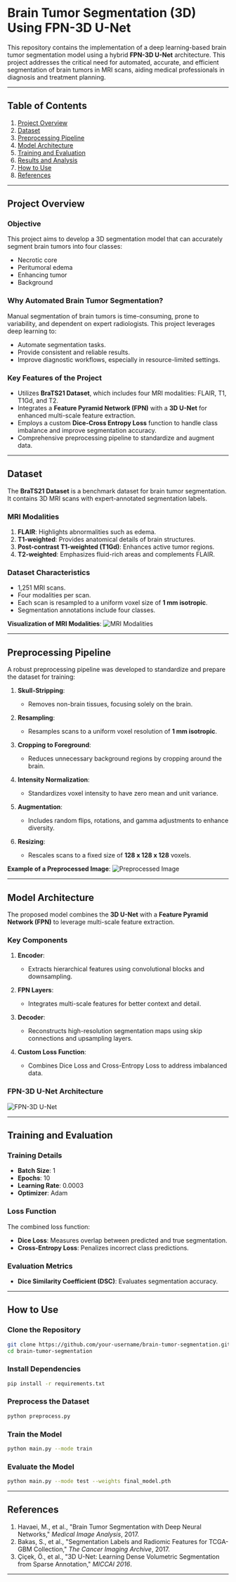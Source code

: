 # Brain Tumor Segmentation (3D) Using FPN-3D U-Net

This repository contains the implementation of a deep learning-based brain tumor segmentation model using a hybrid **FPN-3D U-Net** architecture. This project addresses the critical need for automated, accurate, and efficient segmentation of brain tumors in MRI scans, aiding medical professionals in diagnosis and treatment planning.

---

## Table of Contents

1. [Project Overview](#project-overview)
2. [Dataset](#dataset)
3. [Preprocessing Pipeline](#preprocessing-pipeline)
4. [Model Architecture](#model-architecture)
5. [Training and Evaluation](#training-and-evaluation)
6. [Results and Analysis](#results-and-analysis)
7. [How to Use](#how-to-use)
8. [References](#references)

---

## Project Overview

### **Objective**
This project aims to develop a 3D segmentation model that can accurately segment brain tumors into four classes:

- Necrotic core
- Peritumoral edema
- Enhancing tumor
- Background

### **Why Automated Brain Tumor Segmentation?**
Manual segmentation of brain tumors is time-consuming, prone to variability, and dependent on expert radiologists. This project leverages deep learning to:
- Automate segmentation tasks.
- Provide consistent and reliable results.
- Improve diagnostic workflows, especially in resource-limited settings.

### **Key Features of the Project**
- Utilizes **BraTS21 Dataset**, which includes four MRI modalities: FLAIR, T1, T1Gd, and T2.
- Integrates a **Feature Pyramid Network (FPN)** with a **3D U-Net** for enhanced multi-scale feature extraction.
- Employs a custom **Dice-Cross Entropy Loss** function to handle class imbalance and improve segmentation accuracy.
- Comprehensive preprocessing pipeline to standardize and augment data.

---

## Dataset

The **BraTS21 Dataset** is a benchmark dataset for brain tumor segmentation. It contains 3D MRI scans with expert-annotated segmentation labels.

### **MRI Modalities**
1. **FLAIR**: Highlights abnormalities such as edema.
2. **T1-weighted**: Provides anatomical details of brain structures.
3. **Post-contrast T1-weighted (T1Gd)**: Enhances active tumor regions.
4. **T2-weighted**: Emphasizes fluid-rich areas and complements FLAIR.

### **Dataset Characteristics**
- 1,251 MRI scans.
- Four modalities per scan.
- Each scan is resampled to a uniform voxel size of **1 mm isotropic**.
- Segmentation annotations include four classes.

**Visualization of MRI Modalities**:
![MRI Modalities](images/mri_modalities.png)

---

## Preprocessing Pipeline

A robust preprocessing pipeline was developed to standardize and prepare the dataset for training:

1. **Skull-Stripping**:
   - Removes non-brain tissues, focusing solely on the brain.

2. **Resampling**:
   - Resamples scans to a uniform voxel resolution of **1 mm isotropic**.

3. **Cropping to Foreground**:
   - Reduces unnecessary background regions by cropping around the brain.

4. **Intensity Normalization**:
   - Standardizes voxel intensity to have zero mean and unit variance.

5. **Augmentation**:
   - Includes random flips, rotations, and gamma adjustments to enhance diversity.

6. **Resizing**:
   - Rescales scans to a fixed size of **128 x 128 x 128** voxels.

**Example of a Preprocessed Image**:
![Preprocessed Image](images/preprocessed_image.png)

---

## Model Architecture

The proposed model combines the **3D U-Net** with a **Feature Pyramid Network (FPN)** to leverage multi-scale feature extraction.

### **Key Components**
1. **Encoder**:
   - Extracts hierarchical features using convolutional blocks and downsampling.

2. **FPN Layers**:
   - Integrates multi-scale features for better context and detail.

3. **Decoder**:
   - Reconstructs high-resolution segmentation maps using skip connections and upsampling layers.

4. **Custom Loss Function**:
   - Combines Dice Loss and Cross-Entropy Loss to address imbalanced data.

### **FPN-3D U-Net Architecture**
![FPN-3D U-Net](images/fpn_3d_unet.png)

---

## Training and Evaluation

### **Training Details**
- **Batch Size**: 1
- **Epochs**: 10
- **Learning Rate**: 0.0003
- **Optimizer**: Adam

### **Loss Function**
The combined loss function:
- **Dice Loss**: Measures overlap between predicted and true segmentation.
- **Cross-Entropy Loss**: Penalizes incorrect class predictions.

### **Evaluation Metrics**
- **Dice Similarity Coefficient (DSC)**: Evaluates segmentation accuracy.

---

## How to Use

### **Clone the Repository**
```bash
git clone https://github.com/your-username/brain-tumor-segmentation.git
cd brain-tumor-segmentation
```

### **Install Dependencies**
```bash
pip install -r requirements.txt
```

### **Preprocess the Dataset**
```bash
python preprocess.py
```

### **Train the Model**
```bash
python main.py --mode train
```

### **Evaluate the Model**
```bash
python main.py --mode test --weights final_model.pth
```

---

## References

1. Havaei, M., et al., "Brain Tumor Segmentation with Deep Neural Networks," *Medical Image Analysis*, 2017.
2. Bakas, S., et al., "Segmentation Labels and Radiomic Features for TCGA-GBM Collection," *The Cancer Imaging Archive*, 2017.
3. Çiçek, Ö., et al., "3D U-Net: Learning Dense Volumetric Segmentation from Sparse Annotation," *MICCAI 2016*.

---


